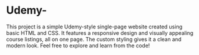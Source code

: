 # Udemy-
This project is a simple Udemy-style single-page website created using basic HTML and CSS. It features a responsive design and visually appealing course listings, all on one page. The custom styling gives it a clean and modern look. Feel free to explore and learn from the code!
